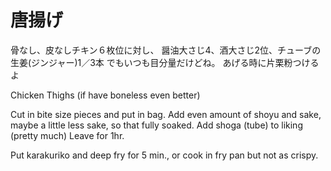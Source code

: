 # 唐揚げ

骨なし、皮なしチキン６枚位に対し、
醤油大さじ4、酒大さじ2位、チューブの生姜(ジンジャー)1／3本
でもいつも目分量だけどね。
あげる時に片栗粉つけるよ



Chicken Thighs (if have boneless even better)

Cut in bite size pieces and put in bag.
Add even amount of shoyu and sake, maybe a little less sake, so that fully soaked.
Add shoga (tube) to liking (pretty much)
Leave for 1hr.

Put karakuriko and deep fry for 5 min.,  or cook in fry pan but not as crispy.
